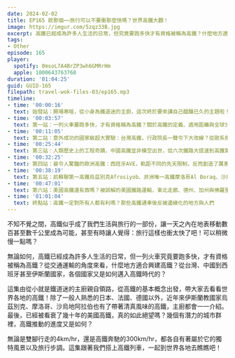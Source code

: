 ```yaml
---
date: 2024-02-02
title: EP165 欸那個⋯⋯旅行可以不要衝那麼快嗎？世界高鐵大觀！
image: https://imgur.com/5zqz33B.jpg
excerpt: 高鐵已經成為許多人生活的日常，但究竟要跑多快才有資格被稱為高鐵？什麼地方適合興建高鐵？從台灣、中國到西班牙甚至伊斯蘭國家，各地又是如何邁入高鐵時代的？這集和我們搭上高鐵列車，去世界各地瞧瞧吧！
tags:
- Other
episode: 165
player:
  spotify: 0msoL7A4BrZP3wh6GMRrHm
  apple: 1000643763768
duration: '01:04:25'
guid: GUID-165
filepath: travel-wok-files-03/ep165.mp3
timeline:
- time: '00:00:16'
  text: 始發站：開場寒暄，從小身為鐵道迷的主廚，這次終於要來講自己醞釀已久的主題啦！
- time: '00:03:57'
  text: 第一站：一列火車要跑多快，才有資格稱為高鐵？關於高鐵的定義、適用距離與全球分佈
- time: '00:11:05'
  text: 第二站：意外成功的國家級超大實驗：台灣高鐵，行政院長一聲令下大改線？從歐系倒戈變成日系？
- time: '00:25:44'
  text: 第三站：人類歷史上的工程奇蹟，中國高鐵並非橫空出世，從六次鐵路大提速到高鐵第一大國
- time: '00:32:25'
  text: 第四站：最令人驚豔的歐洲高鐵：西班牙AVE，軌距不同的先天限制，反而創造了厲害的軌道科技？
- time: '00:38:19'
  text: 第五站：前蘇聯第一高鐵烏茲別克Afrosiyob、非洲唯一高鐵摩洛哥Al Boraq、沙烏地阿拉伯朝聖高鐵Haramain
- time: '00:47:01'
  text: 第六站：美國高鐵還有救嗎？被誤解的美國鐵路運輸，東北走廊、德州、加州與佛羅里達州的最新發展
- time: '01:01:04'
  text: 終點站：高鐵一定對所有人都有利嗎？那些高鐵通車後反被邊緣化的地方與人們
---
```

不知不覺之間，高鐵似乎成了我們生活與旅行的一部份，讓一天之內在地表移動數百甚至數千公里成為可能，甚至有時讓人覺得：旅行這樣也衝太快了吧！可以稍微慢一點嗎？

無論如何，高鐵已經成為許多人生活的日常，但一列火車究竟要跑多快，才有資格被稱為高鐵？從交通運輸的角度來看，什麼地方適合興建高鐵？從台灣、中國到西班牙甚至伊斯蘭國家，各個國家又是如何邁入高鐵時代的？

這集由從小就是鐵道迷的主廚親自領路，從高鐵的基本概念出發，帶大家去看看世界各地的高鐵！除了一般人熟悉的日本、法國、德國以外，近年來伊斯蘭教國家烏茲別克、摩洛哥、沙烏地阿拉伯也有了帶著清真風味的高鐵，主廚都會一一介紹。最後，已經被看衰了幾十年的美國高鐵，真的如此絕望嗎？幾個有潛力的城市群裡，高鐵推動的進度又是如何？

無論是雙腳行走的4km/hr，還是高鐵奔馳的300km/hr，都各自有著屬於它的獨特風景以及旅行步調。這集跟著我們搭上高鐵列車，一起到世界各地去瞧瞧吧！